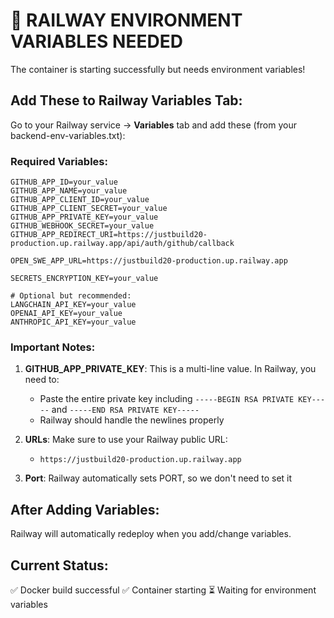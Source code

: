 # 🚨 RAILWAY ENVIRONMENT VARIABLES NEEDED

The container is starting successfully but needs environment variables!

## Add These to Railway Variables Tab:

Go to your Railway service → **Variables** tab and add these (from your backend-env-variables.txt):

### Required Variables:
```
GITHUB_APP_ID=your_value
GITHUB_APP_NAME=your_value
GITHUB_APP_CLIENT_ID=your_value
GITHUB_APP_CLIENT_SECRET=your_value
GITHUB_APP_PRIVATE_KEY=your_value
GITHUB_WEBHOOK_SECRET=your_value
GITHUB_APP_REDIRECT_URI=https://justbuild20-production.up.railway.app/api/auth/github/callback

OPEN_SWE_APP_URL=https://justbuild20-production.up.railway.app

SECRETS_ENCRYPTION_KEY=your_value

# Optional but recommended:
LANGCHAIN_API_KEY=your_value
OPENAI_API_KEY=your_value
ANTHROPIC_API_KEY=your_value
```

### Important Notes:

1. **GITHUB_APP_PRIVATE_KEY**: This is a multi-line value. In Railway, you need to:
   - Paste the entire private key including `-----BEGIN RSA PRIVATE KEY-----` and `-----END RSA PRIVATE KEY-----`
   - Railway should handle the newlines properly

2. **URLs**: Make sure to use your Railway public URL:
   - `https://justbuild20-production.up.railway.app`

3. **Port**: Railway automatically sets PORT, so we don't need to set it

## After Adding Variables:

Railway will automatically redeploy when you add/change variables.

## Current Status:

✅ Docker build successful
✅ Container starting
⏳ Waiting for environment variables
